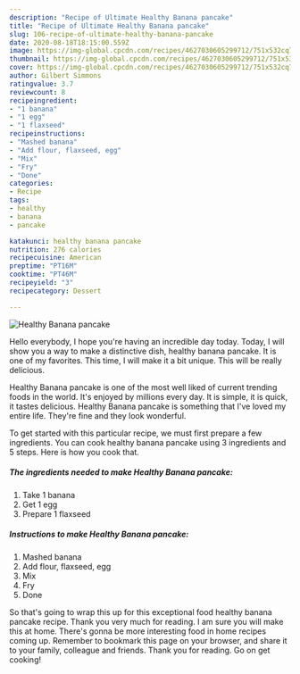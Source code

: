 ```yaml
---
description: "Recipe of Ultimate Healthy Banana pancake"
title: "Recipe of Ultimate Healthy Banana pancake"
slug: 106-recipe-of-ultimate-healthy-banana-pancake
date: 2020-08-18T18:15:00.559Z
image: https://img-global.cpcdn.com/recipes/4627030605299712/751x532cq70/healthy-banana-pancake-recipe-main-photo.jpg
thumbnail: https://img-global.cpcdn.com/recipes/4627030605299712/751x532cq70/healthy-banana-pancake-recipe-main-photo.jpg
cover: https://img-global.cpcdn.com/recipes/4627030605299712/751x532cq70/healthy-banana-pancake-recipe-main-photo.jpg
author: Gilbert Simmons
ratingvalue: 3.7
reviewcount: 8
recipeingredient:
- "1 banana"
- "1 egg"
- "1 flaxseed"
recipeinstructions:
- "Mashed banana"
- "Add flour, flaxseed, egg"
- "Mix"
- "Fry"
- "Done"
categories:
- Recipe
tags:
- healthy
- banana
- pancake

katakunci: healthy banana pancake 
nutrition: 276 calories
recipecuisine: American
preptime: "PT16M"
cooktime: "PT46M"
recipeyield: "3"
recipecategory: Dessert

---
```



![Healthy Banana pancake](https://img-global.cpcdn.com/recipes/4627030605299712/751x532cq70/healthy-banana-pancake-recipe-main-photo.jpg)

Hello everybody, I hope you're having an incredible day today. Today, I will show you a way to make a distinctive dish, healthy banana pancake. It is one of my favorites. This time, I will make it a bit unique. This will be really delicious.



Healthy Banana pancake is one of the most well liked of current trending foods in the world. It's enjoyed by millions every day. It is simple, it is quick, it tastes delicious. Healthy Banana pancake is something that I've loved my entire life. They're fine and they look wonderful.


To get started with this particular recipe, we must first prepare a few ingredients. You can cook healthy banana pancake using 3 ingredients and 5 steps. Here is how you cook that.

##### The ingredients needed to make Healthy Banana pancake:

1. Take 1 banana
1. Get 1 egg
1. Prepare 1 flaxseed




##### Instructions to make Healthy Banana pancake:

1. Mashed banana
1. Add flour, flaxseed, egg
1. Mix
1. Fry
1. Done




So that's going to wrap this up for this exceptional food healthy banana pancake recipe. Thank you very much for reading. I am sure you will make this at home. There's gonna be more interesting food in home recipes coming up. Remember to bookmark this page on your browser, and share it to your family, colleague and friends. Thank you for reading. Go on get cooking!
